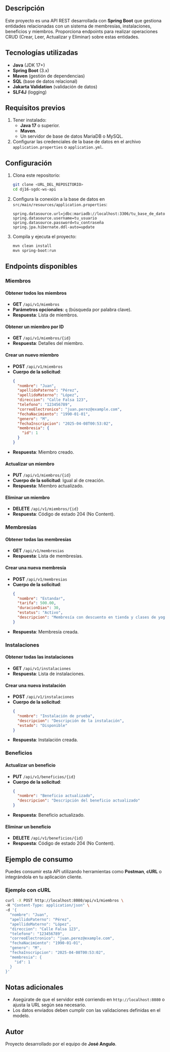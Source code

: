 ## Descripción
Este proyecto es una API REST desarrollada con **Spring Boot** que gestiona entidades relacionadas con un sistema de membresías, instalaciones, beneficios y miembros. Proporciona endpoints para realizar operaciones CRUD (Crear, Leer, Actualizar y Eliminar) sobre estas entidades.

## Tecnologías utilizadas
- **Java** (JDK 17+)
- **Spring Boot** (3.x)
- **Maven** (gestión de dependencias)
- **SQL** (base de datos relacional)
- **Jakarta Validation** (validación de datos)
- **SLF4J** (logging)

## Requisitos previos
1. Tener instalado:
   - **Java 17** o superior.
   - **Maven**.
   - Un servidor de base de datos MariaDB o MySQL.
2. Configurar las credenciales de la base de datos en el archivo `application.properties` o `application.yml`.

## Configuración
1. Clona este repositorio:
   ```bash
   git clone <URL_DEL_REPOSITORIO>
   cd dj16-sgdc-ws-api
   ```
2. Configura la conexión a la base de datos en `src/main/resources/application.properties`:
   ```properties
   spring.datasource.url=jdbc:mariadb://localhost:3306/tu_base_de_datos
   spring.datasource.username=tu_usuario
   spring.datasource.password=tu_contraseña
   spring.jpa.hibernate.ddl-auto=update
   ```
3. Compila y ejecuta el proyecto:
   ```bash
   mvn clean install
   mvn spring-boot:run
   ```

## Endpoints disponibles
### Miembros
#### Obtener todos los miembros
- **GET** `/api/v1/miembros`
- **Parámetros opcionales**: `q` (búsqueda por palabra clave).
- **Respuesta**: Lista de miembros.

#### Obtener un miembro por ID
- **GET** `/api/v1/miembros/{id}`
- **Respuesta**: Detalles del miembro.

#### Crear un nuevo miembro
- **POST** `/api/v1/miembros`
- **Cuerpo de la solicitud**:
  ```json
  {
    "nombre": "Juan",
    "apellidoPaterno": "Pérez",
    "apellidoMaterno": "López",
    "direccion": "Calle Falsa 123",
    "telefono": "123456789",
    "correoElectronico": "juan.perez@example.com",
    "fechaNacimiento": "1990-01-01",
    "genero": "M",
    "fechaInscripcion": "2025-04-08T00:53:02",
    "membresia": {
      "id": 1
    }
  }
  ```
- **Respuesta**: Miembro creado.

#### Actualizar un miembro
- **PUT** `/api/v1/miembros/{id}`
- **Cuerpo de la solicitud**: Igual al de creación.
- **Respuesta**: Miembro actualizado.

#### Eliminar un miembro
- **DELETE** `/api/v1/miembros/{id}`
- **Respuesta**: Código de estado 204 (No Content).

### Membresías
#### Obtener todas las membresías
- **GET** `/api/v1/membresias`
- **Respuesta**: Lista de membresías.

#### Crear una nueva membresía
- **POST** `/api/v1/membresias`
- **Cuerpo de la solicitud**:
  ```json
  {
    "nombre": "Estandar",
    "tarifa": 500.00,
    "duracionDias": 30,
    "estatus": "Activo",
    "descripcion": "Membresía con descuento en tienda y clases de yoga"
  }
  ```
- **Respuesta**: Membresía creada.

### Instalaciones
#### Obtener todas las instalaciones
- **GET** `/api/v1/instalaciones`
- **Respuesta**: Lista de instalaciones.

#### Crear una nueva instalación
- **POST** `/api/v1/instalaciones`
- **Cuerpo de la solicitud**:
  ```json
  {
    "nombre": "Instalación de prueba",
    "descripcion": "Descripción de la instalación",
    "estado": "Disponible"
  }
  ```
- **Respuesta**: Instalación creada.

### Beneficios
#### Actualizar un beneficio
- **PUT** `/api/v1/beneficios/{id}`
- **Cuerpo de la solicitud**:
  ```json
  {
    "nombre": "Beneficio actualizado",
    "descripcion": "Descripción del beneficio actualizado"
  }
  ```
- **Respuesta**: Beneficio actualizado.

#### Eliminar un beneficio
- **DELETE** `/api/v1/beneficios/{id}`
- **Respuesta**: Código de estado 204 (No Content).

## Ejemplo de consumo
Puedes consumir esta API utilizando herramientas como **Postman**, **cURL** o integrándola en tu aplicación cliente.

### Ejemplo con cURL
```bash
curl -X POST http://localhost:8080/api/v1/miembros \
-H "Content-Type: application/json" \
-d '{
  "nombre": "Juan",
  "apellidoPaterno": "Pérez",
  "apellidoMaterno": "López",
  "direccion": "Calle Falsa 123",
  "telefono": "123456789",
  "correoElectronico": "juan.perez@example.com",
  "fechaNacimiento": "1990-01-01",
  "genero": "M",
  "fechaInscripcion": "2025-04-08T00:53:02",
  "membresia": {
    "id": 1
  }
}'
```

## Notas adicionales
- Asegúrate de que el servidor esté corriendo en `http://localhost:8080` o ajusta la URL según sea necesario.
- Los datos enviados deben cumplir con las validaciones definidas en el modelo.

## Autor
Proyecto desarrollado por el equipo de **José Angulo**.
```